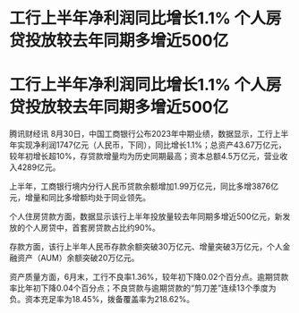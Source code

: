# 工行上半年净利润同比增长1.1% 个人房贷投放较去年同期多增近500亿

# 工行上半年净利润同比增长1.1% 个人房贷投放较去年同期多增近500亿

腾讯财经讯
8月30日，中国工商银行公布2023年中期业绩，数据显示，工行上半年实现净利润1747亿元（人民币，下同），同比增长1.1%；总资产43.67万亿元，较年初增长超10%，存贷款增量均为历史同期最高；资本总额4.5万亿元，营业收入4289亿元。

上半年，工商银行境内分行人民币贷款余额增加1.99万亿元，同比多增3876亿元，增量和同比多增额均处于同业领先。

个人住房贷款方面，数据显示该行上半年投放量较去年同期多增近500亿元，新发放的个人房贷中，首套房贷款占比约90%。

存款方面，该行上半年人民币存款余额突破30万亿元、增量突破3万亿元，个人金融资产（AUM）余额突破20万亿元。

资产质量方面，6月末，工行不良率1.36%，较年初下降0.02个百分点。逾期贷款率比年初下降0.04个百分点；不良贷款与逾期贷款的“剪刀差”连续13个季度为负。资本充足率为18.45%，拨备覆盖率为218.62%。

